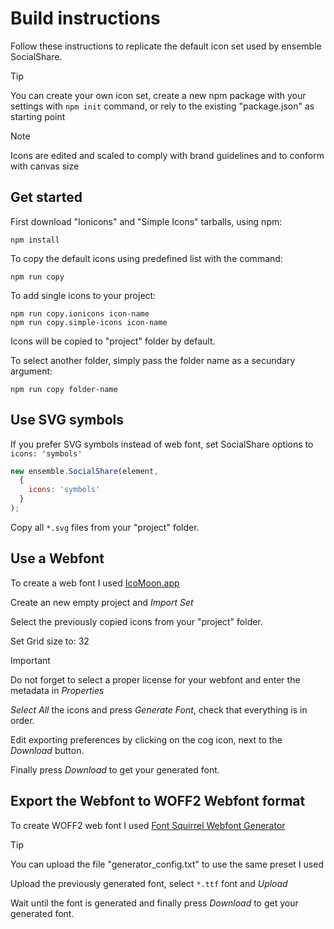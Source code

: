 # Build instructions

Follow these instructions to replicate the default icon set used by ensemble SocialShare.

> [!TIP]
> You can create your own icon set, create a new npm package with your settings
> with `npm init` command, or rely to the existing "package.json" as starting point

> [!NOTE]
> Icons are edited and scaled to comply with brand guidelines and to conform with canvas size


## Get started

First download "Ionicons" and "Simple Icons" tarballs, using npm:
```shell
npm install
```

To copy the default icons using predefined list with the command:
```shell
npm run copy
```

To add single icons to your project:
```shell
npm run copy.ionicons icon-name
npm run copy.simple-icons icon-name
```

Icons will be copied to "project" folder by default.

To select another folder, simply pass the folder name as a secundary argument:
```shell
npm run copy folder-name
```


## Use SVG symbols

If you prefer SVG symbols instead of web font, set SocialShare options to `icons: 'symbols'`
```javascript
new ensemble.SocialShare(element,
  {  
    icons: 'symbols'
  }
);
```

Copy all `*.svg` files from your "project" folder.


## Use a Webfont

To create a web font I used [IcoMoon.app](https://icomoon.app)

Create an new empty project and *Import Set*

Select the previously copied icons from your "project" folder.

Set Grid size to: 32

> [!IMPORTANT]
> Do not forget to select a proper license for your webfont and enter the metadata in *Properties*

*Select All* the icons and press *Generate Font*, check that everything is in order.

Edit exporting preferences by clicking on the cog icon, next to the *Download* button.

Finally press *Download* to get your generated font.


## Export the Webfont to WOFF2 Webfont format

To create WOFF2 web font I used [Font Squirrel Webfont Generator](https://www.fontsquirrel.com/tools/webfont-generator)

> [!TIP]
> You can upload the file "generator_config.txt" to use the same preset I used

Upload the previously generated font, select `*.ttf` font and *Upload*

Wait until the font is generated and finally press *Download* to get your generated font.

